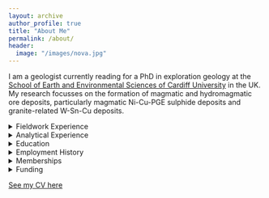 ```yaml
---
layout: archive
author_profile: true
title: "About Me"
permalink: /about/
header:
  image: "/images/nova.jpg"
---
```


I am a geologist currently reading for a PhD in exploration geology at the [School of Earth and Environmental Sciences of Cardiff University](https://www.cardiff.ac.uk/people/research-students/view/1010781-smith-william) in the UK. My research focusses on the formation of magmatic and hydromagmatic ore deposits, particularly magmatic Ni-Cu-PGE sulphide deposits and granite-related W-Sn-Cu deposits. 


<details>
<summary>Fieldwork Experience</summary>
<ul> During my time studying Earth sciences, I have conducted fieldwork in Europe, North America, South America, and Africa, from tundra to dessert to and tropical ecosystems. Some highlights include: </ul>
<ul>
<li> Quadrilatero Ferrifero, Brazil </li>
<li> Cornubian Batholith, Cornwall </li>
<li> Bushveld Complex, South Africa </li>
<li> Labrador Trough, Canada </li>
<li> Troodos Ophiolite, Cyprus </li>
<li> Iberian Massif, Portugal </li>
</ul>
<ul> I have experience in a variety of fieldwork methods, including: (i) traditional and digital mapping, (ii) collecting structural measurements, (iii) portable XRF, (iv) rock, channel, and soil sampling, and drill-core logging. In addition, I am proficient in ArcGIS, QGIS, and GCDKit, with a working knowledge of ioGAS, MapInfo, Leapfrog, and Micromine. </ul>
</details>

<details>
<summary>Analytical Experience</summary>
<ul> Modern research in Earth science requires a holistic and multi-scale approach to unanswered questions. I have been fortunate to work in academic and commercial laboratories and currently have experience in the following methods:</ul>
<ul>
<li> Optical microscopy </li>
<li> Electron microscopy (SEM-EDS, SEM-WDS, & EPMA) </li>
<li> Geochemical analysis (XRD, XRF, ICP-MS, & LA-ICP-MS) </li>
<li> Rock crushing and milling apparatus </li>
<li> Isotope geochemistry (LA-ICP-MS, MC-ICP-MS, CA-ID-TIMS, & SIMS) </li>
</ul>
</details>

<details>
<summary>Education</summary>
<ul> <strong>2017-:</strong> PhD exploration geology at Cardiff University </ul>
<ul> <strong>2016-2017:</strong> MRes geochemistry at University of Portsmouth </ul>
<ul> <strong>2013-2016:</strong> BSc (hons) Geology at University of Portsmouth </ul>
<ul> <strong>2011-2013:</strong> A Levels at Callington Community College (inc. Chemistry, Geography, and Biology) </ul>
</details>

<details>
<summary>Employment History</summary>
<ul> <strong>Summer 2018:</strong> Exploration Geologist at <a id="raw-url" href="http://northern-shield.com/">Northern Shield Resources</a></ul>
<ul> <strong>Summer 2017:</strong> Exploration Geologist at <a id="raw-url" href="https://www.cornwallresources.com/">Cornwall Resources</a></ul>
<ul> <strong>Summer 2016:</strong> Chemical Engineer at <a id="raw-url" href="https://www.grindingsolutions.com/">Grinding Solutions</a></ul>
</details>

<details>
<summary>Memberships</summary>
<ul> Since 2016, I have been a student representative of the <a id="raw-url" href="https://www.segweb.org/">Society of Economic Geologists</a> at Cardiff University, the University of Portsmouth, and for the United Kingdom. This is a brilliant society, which has abundant useful resources, fieldtrips, and funding opportunities, together with an expansive network of students and professionals. In addition, I have been a student editor for the Applied Mineralogist of the <a id="raw-url" href="https://www.minersoc.org/amg.html">Applied Mineralogy Group</a>, which was a great way to interact with the community.</ul> 

<ul> Other societies I have been involved in include the <a id="raw-url" href="https://www.iom3.org/">Institute or Materials, Minerals & Mining (IOM3)</a>, the <a id="raw-url" href="https://geologistsassociation.org.uk/">Geologists Association</a>, the <a id="raw-url" href="https://www.geolsoc.org.uk/geochemistry">Geochemistry Group</a>, and the <a id="raw-url" href="https://www.minersoc.org/#/ms-5/2">Mineralogical Society</a>. Memberships fees for these societies are small (sometimes free for a year!) and I encourage students in Earth science subjects to join and contribute.</ul>
</details>

<details>
<summary>Funding</summary>
<ul>My PhD studies are funded through the <a id="raw-url" href="https://nerc.ukri.org/funding/available/postgrad/responsive/dtp/">GW4+ NERC DTP</a> with additional CASE funding.</ul>
</details>

<a id="raw-url" href="https://github.com/WillDSmith1995/willsgeo/blob/master/assets/CV.pdf">See my CV here</a>
